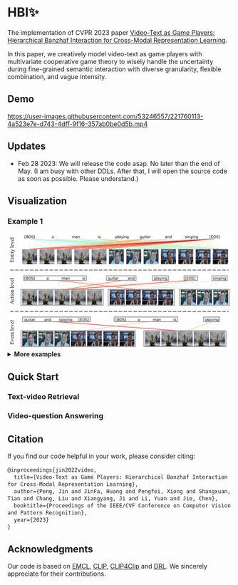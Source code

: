 # HBI✨
The implementation of CVPR 2023 paper [Video-Text as Game Players: Hierarchical Banzhaf Interaction for Cross-Modal Representation Learning]().

In this paper, we creatively model video-text as game players with multivariate cooperative game theory to wisely handle the uncertainty during fine-grained semantic interaction with diverse granularity, flexible combination, and vague intensity.

## Demo
https://user-images.githubusercontent.com/53246557/221760113-4a523e7e-d743-4dff-9f16-357ab0be0d5b.mp4


## Updates
* Feb 28 2023: We will release the code asap. No later than the end of May. (I am busy with other DDLs. After that, I will open the source code as soon as possible. Please understand.)


## Visualization

### Example 1
<div align=center>
<img src="pictures/Visualization_1.png" width="800px">
</div>

<details>
<summary><b>More examples</b></summary>
  
### Example 2
<div align=center>
<img src="pictures/Visualization_2.png" width="800px">
</div>

### Example 3
<div align=center>
<img src="pictures/Visualization_3.png" width="800px">
</div>

### Example 4
<div align=center>
<img src="pictures/Visualization_4.png" width="800px">
</div>

### Example 5
<div align=center>
<img src="pictures/Visualization_5.png" width="800px">
</div>

### Example 6
<div align=center>
<img src="pictures/Visualization_6.png" width="800px">
</div>

### Example 7
<div align=center>
<img src="pictures/Visualization_0.png" width="800px">
</div>

</details>

## Quick Start
### Text-video Retrieval

### Video-question Answering

## Citation
If you find our code helpful in your work, please consider citing:
```
@inproceedings{jin2022video,
  title={Video-Text as Game Players: Hierarchical Banzhaf Interaction for Cross-Modal Representation Learning},
  author={Peng, Jin and JinFa, Huang and Pengfei, Xiong and Shangxuan, Tian and Chang, Liu and Xiangyang, Ji and Li, Yuan and Jie, Chen},
  booktitle={Proceedings of the IEEE/CVF Conference on Computer Vision and Pattern Recognition},
  year={2023}
}
```

## Acknowledgments
Our code is based on [EMCL](https://github.com/jpthu17/EMCL), [CLIP](https://github.com/openai/CLIP), [CLIP4Clip](https://github.com/ArrowLuo/CLIP4Clip/) and [DRL](https://github.com/foolwood/DRL). We sincerely appreciate for their contributions.
